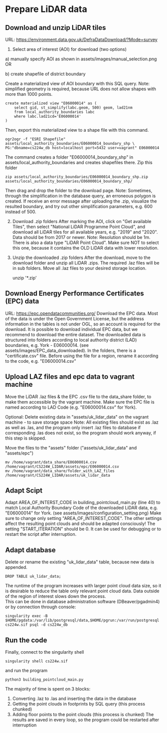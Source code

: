 # Prepare LiDAR data
## Download and unzip LiDAR tiles
URL: https://environment.data.gov.uk/DefraDataDownload/?Mode=survey
1. Select area of interest (AOI) for download (two options)

a) manually specify AOI as shown in assets/images/manual_selection.png OR 

b) create shapefile of district boundary

Create a materialized view of AOI boundary with this SQL query. 
Note: simplified geometry is required, because URL does not allow shapes with more than 1000 points.

    create materialized view "E06000014" as (
        select gid, st_simplify(labc.geom, 500) geom, lad21nm
        from local_authority_boundaries labc
        where labc.lad21cd='E06000014'
    )

Then, export this materialized view to a shape file with this command.

    ogr2ogr -f "ESRI Shapefile" assets/local_authority_boundaries/E06000014_boundary_shp \
    PG:"dbname=cs224w_db host=localhost port=5432 user=vagrant" E06000014

The command creates a folder "E06000014_boundary_shp" in assets/local_authority_boundaries and creates shapefiles there.
Zip this folder

    zip assets/local_authority_boundaries/E06000014_boundary_shp.zip assets/local_authority_boundaries/E06000014_boundary_shp/

Then drag and drop the folder to the download page.
Note: Sometimes, through the simplification in the database query, an erroneous polygon is created. If receive an error
message after uploading the .zip, visualize the resulted boundary, and try out other simplification parameters, e.g. 
600 instead of 500.

2. Download .zip folders 
After marking the AOI, click on "Get available Tiles", then select "National LiDAR Programme Point Cloud", and download 
all LiDAR tiles for all available years, e.g. "2019" and "2020". Data should be from 2017 or newer.
Note: Resolution should be 1m. There is also a data type "LiDAR Point Cloud". Make sure NOT to select this one, because 
it contains the OLD LiDAR data with lower resolution. 

3. Unzip the downloaded .zip folders 
After the download, move to the download folder and unzip all LiDAR .zips. The required .laz files will be in sub 
folders. Move all .laz files to your desired storage location.


    unzip '*.zip'

## Download Energy Performance Certificates (EPC) data
URL: https://epc.opendatacommunities.org/
Download the EPC data. Most of the data is under the Open Government License, but the address information in the tables
is not under OGL, so an account is required for the download.
It is possible to download individual EPC data, but we recommend to download the entire dataset. The downloaded data is
structured into folders according to local authority district (LAD) boundaries, e.g. York - E06000014. 
(see assets/images/EPC_data_downloaded). In the folders, there is a "certificate.csv" file. Before using the file for a
region, rename it according to the code, e.g. "E06000014.csv"

## Upload LAZ files and epc data to vagrant machine
Move the LiDAR .laz files & the EPC .csv file to the data_share folder, to make them accessible by the vagrant machine.
Make sure the EPC file is named according to LAD Code (e.g. "E06000014.csv" for York).

Optional: Delete existing data in "assets/uk_lidar_data" on the vagrant machine - to save storage space
    Note: All existing files should exist as .laz as well as .las, and the program only insert .laz files to database 
    if corresponding .las does not exist, so the program should work anyway, if this step is skipped.

Move the files to the "assets" folder ("assets/uk_lidar_data" and "assets/epc")
    
    mv /home/vagrant/data_share/E06000014.csv /home/vagrant/CS224W_LIDAR/assets/epc/E06000014.csv 
    mv /home/vagrant/data_share/folder_with_LAZ_files /home/vagrant/CS224W_LIDAR/assets/uk_lidar_data

## Adapt Scipt
Adapt AREA_OF_INTERST_CODE in building_pointcloud_main.py (line 40) to match Local Authority Boundary Code of the 
downloaded LiDAR data, e.g. "E06000014" for York. (see assets/images/configuration_setting.png)
Make sure to change only setting "AREA_OF_INTEREST_CODE".
The other settings affect the resulting point clouds and should be adapted consciously!
The setting "START_ITERATION" should be 0. 
It can be used for debugging or to restart the script after interruption.

## Adapt database
Delete or rename the existing "uk_lidar_data" table, because new data is appended.

    DROP TABLE uk_lidar_data;

The runtime of the program increases with larger point cloud data size, so it is desirable to reduce the table only 
relevant point cloud data. Data outside of the region of interest slows down the process.  
This can be done in database administration software (DBeaver/pgadmin4) or by connection through console:

    singularity exec -B $HOME/pgdata:/var/lib/postgresql/data,$HOME/pgrun:/var/run/postgresql cs224w.sif psql -d cs224w_db


## Run the code
Finally, connect to the singularity shell
    
    singularity shell cs224w.sif

and run the program 
    
    python3 building_pointcloud_main.py

The majority of time is spent on 3 blocks: 
1. Converting .laz to .las and inserting the data in the database
2. Getting the point clouds in footprints by SQL query (this process chunked)
3. Adding floor points to the point clouds (this process is chunked)
The results are saved in every loop, so the program could be restarted after interruption  